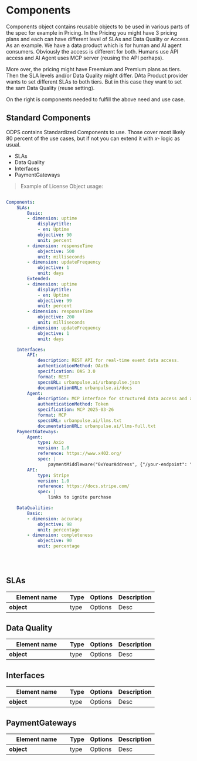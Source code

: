 # Components

Components object contains reusable objects to be used in various parts of the spec for example in Pricing. In the Pricing you might have 3 pricing plans and each can have different level of SLAs and Data Quality or Access. As an example. We have a data product which is for human and AI agent consumers. Obviously the access is different for both. Humans use API access and AI Agent uses MCP server (reusing the API perhaps). 

More over, the pricing might have Freemium and Premium plans as tiers. Then the SLA levels and/or Data Quality might differ. DAta Product provider wants to set different SLAs to both tiers. But in this case they want to set the sam Data Quality (reuse setting).

On the right is components needed to fulfill the above need and use case. 

## Standard Components

ODPS contains Standardized Components to use. Those cover most likely 80 percent of the use cases, but if not you can extend it with *x-* logic as usual. 

- SLAs
- Data Quality
- Interfaces
- PaymentGateways

> Example of License Object usage:


```yml 

Components:
    SLAs:
        Basic:
        - dimension: uptime
            displaytitle:
            - en: Uptime
            objective: 90
            unit: percent
        - dimension: responseTime
            objective: 500
            unit: milliseconds
        - dimension: updateFrequency
            objective: 1
            unit: days
        Extended:
        - dimension: uptime
            displaytitle:
            - en: Uptime
            objective: 99
            unit: percent
        - dimension: responseTime
            objective: 200
            unit: milliseconds
        - dimension: updateFrequency
            objective: 1
            unit: days

    Interfaces:
        API:
            description: REST API for real-time event data access.
            authenticationMethod: OAuth
            specification: OAS 3.0
            format: REST
            specsURL: urbanpulse.ai/urbanpulse.json
            documentationURL: urbanpulse.ai/docs 
        Agent:
            description: MCP interface for structured data access and agent interaction.
            authenticationMethod: Token
            specification: MCP 2025-03-26
            format: MCP
            specsURL: urbanpulse.ai/llms.txt
            documentationURL: urbanpulse.ai/llms-full.txt
    PaymentGateways:
        Agent:
            type: Axio
            version: 1.0
            reference: https://www.x402.org/
            spec: |
                paymentMiddleware("0xYourAddress", {"/your-endpoint": "$0.01"});
        API:
            type: Stripe
            version: 1.0
            reference: https://docs.stripe.com/
            spec: |
                links to ignite purchase

    DataQualities:
        Basic:
        - dimension: accuracy
            objective: 98
            unit: percentage
        - dimension: completeness
            objective: 90
            unit: percentage
   

  
```

## SLAs

| <div style="width:150px">Element name</div>   | Type  | Options  | Description  |
|---|---|---|---|
| **object** | type | Options | Desc |


## Data Quality

| <div style="width:150px">Element name</div>   | Type  | Options  | Description  |
|---|---|---|---|
| **object** | type | Options | Desc |

## Interfaces

| <div style="width:150px">Element name</div>   | Type  | Options  | Description  |
|---|---|---|---|
| **object** | type | Options | Desc |

## PaymentGateways

| <div style="width:150px">Element name</div>   | Type  | Options  | Description  |
|---|---|---|---|
| **object** | type | Options | Desc |